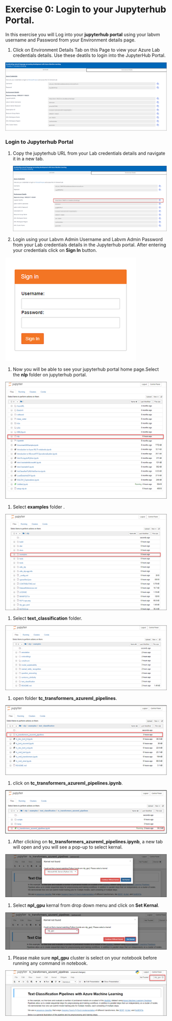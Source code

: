 # Exercise 0: Login to your Jupyterhub Portal.
In this exercise you will Log into your **jupyterhub portal** using your labvm username and Password from your Environment details page.
1. Click on Environment Details Tab on this Page to view your Azure Lab credentials details. Use these deatils to login into the JupyterHub Portal.<br/>

  ![](images/username.png)

### Login to Jupyterhub Portal

1. Copy the jupyterhub URL from your Lab credentials details and navigate it in a new tab.

    ![](images/jupyterurl.png)

1. Login using your Labvm Admin Username and Labvm Admin Password from your Lab credentials details in the Jupyterhub portal. After entering your credentials click on **Sign In** button. 

![](images/jupyter.png)

1. Now you will be able to see your jupyterhub portal home page.Select the **nlp** folder on jupyterhub portal.

![](images/nlp.png)

1. Select **examples** folder .

![](images/examples.png)

1. Select **text_classification** folder.

![](images/textclassification.png)

1. open folder **tc_transformers_azureml_pipelines**.

![](images/tc.png)

1. click on **tc_transformers_azureml_pipelines.ipynb**.

![](images/pipeline.png)

1. After clicking on **tc_transformers_azureml_pipelines.ipynb**, a new tab will open and you will see a pop-up to select kernal.

![](images/popup.png)

1. Select **npl_gpu** kernal from drop down menu and click on **Set Kernal**.

![](images/nplgpu.png)

1. Please make sure **npl_gpu** cluster is select on your notebook before running any command in notebook.

![](images/nplselect.png)
